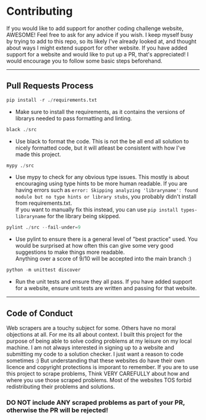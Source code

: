 # Contributing

If you would like to add support for another coding challenge website, AWESOME! Feel free to ask for any advice if you wish. 
I keep myself busy by trying to add to this repo, so its likely I've already looked at, and thought about ways I might extend support for other website. 
If you have added support for a website and would like to put up a PR, that's appreciated! I would encourage you to follow some basic steps beforehand.

***

## Pull Requests Process
```python
pip install -r ./requirements.txt
```
- Make sure to install the requirements, as it contains the versions of librarys needed to pass formatting and linting.

```python
black ./src
```
- Use black to format the code. This is not the be all end all solution to nicely formatted code, but it will atleast be consistent with how I've made this project.

```python
mypy ./src
```
- Use mypy to check for any obvious type issues. This mostly is about encouraging using type hints to be more human readable. 
If you are having errors such as `error: Skipping analyzing 'libraryname': found module but no type hints or library stubs`, you probably didn't install from requirements.txt.  
If you want to manually fix this instead, you can use `pip install types-libraryname` for the library being skipped. 

```python
pylint ./src --fail-under=9
```
- Use pylint to ensure there is a general level of "best practice" used. You would be surprised at how often this can give some very good suggestions to make things more readable.  
Anything over a score of 9/10 will be accepted into the main branch :)

```python
python -m unittest discover
```
- Run the unit tests and ensure they all pass. If you have added support for a website, ensure unit tests are written and passing for that website.

***

## Code of Conduct

Web scrapers are a touchy subject for some. Others have no moral objections at all. For me its all about context. 
I built this project for the purpose of being able to solve coding problems at my leisure on my local machine.
I am not always interested in signing up to a website and submitting my code to a solution checker. I just want a reason to code sometimes :)
But understanding that these websites do have their own licence and copyright protections is imporant to remember. 
If you are to use this project to scrape problems, Think VERY CAREFULLY about how and where you use those scraped problems. 
Most of the websites TOS forbid redistributing their problems and solutions. 

### **DO NOT include ANY scraped problems as part of your PR, otherwise the PR will be rejected!**
